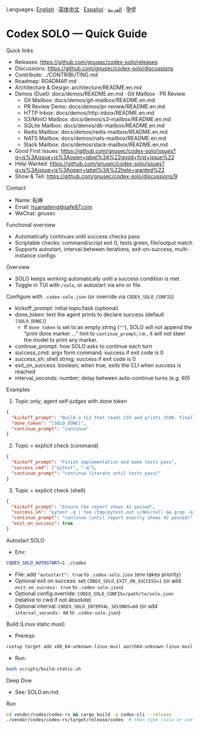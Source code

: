 Languages:
[English](README.en.md) · [简体中文](README.zh-CN.md) · [Español](README.es.md) · [العربية](README.ar.md) · [हिन्दी](README.hi.md)

# Codex SOLO — Quick Guide

Quick links
- Releases: https://github.com/gnusec/codex-solo/releases
- Discussions: https://github.com/gnusec/codex-solo/discussions
- Contribute: ../CONTRIBUTING.md
- Roadmap: ROADMAP.md
- Architecture & Design: architecture/README.en.md
- Demos (Duet): docs/demos/README.en.md · Git Mailbox · PR Review
  - Git Mailbox: docs/demos/git-mailbox/README.en.md
  - PR Review Demo: docs/demos/pr-review/README.en.md
  - HTTP Inbox: docs/demos/http-inbox/README.en.md
  - S3/MinIO Mailbox: docs/demos/s3-mailbox/README.en.md
  - SQLite Mailbox: docs/demos/db-mailbox/README.en.md
  - Redis Mailbox: docs/demos/redis-mailbox/README.en.md
  - NATS Mailbox: docs/demos/nats-mailbox/README.en.md
  - Slack Mailbox: docs/demos/slack-mailbox/README.en.md
- Good First Issues: https://github.com/gnusec/codex-solo/issues?q=is%3Aissue+is%3Aopen+label%3A%22good+first+issue%22
- Help Wanted: https://github.com/gnusec/codex-solo/issues?q=is%3Aissue+is%3Aopen+label%3A%22help+wanted%22
- Show & Tell: https://github.com/gnusec/codex-solo/discussions/9

Contact
- Name: 耘峥
- Email: huangdeng@safe87.com
- WeChat: gnusec

Functional overview
- Automatically continues until success checks pass
- Scriptable checks: command/script exit 0, tests green, file/output match
- Supports autostart, interval between iterations, exit-on-success, multi-instance configs

Overview
- SOLO keeps working automatically until a success condition is met.
- Toggle in TUI with `/solo`, or autostart via env or file.

Configure with `.codex-solo.json` (or override via `CODEX_SOLO_CONFIG`)
- kickoff_prompt: initial topic/task (optional)
- done_token: text the agent prints to declare success (default `[SOLO_DONE]`)
   - If `done_token` is set to an empty string (`""`), SOLO will not append the “print done marker …” hint to `continue_prompt`; i.e., it will not steer the model to print any marker.
- continue_prompt: how SOLO asks to continue each turn
- success_cmd: argv form command; success if exit code is 0
- success_sh: shell string; success if exit code is 0
- exit_on_success: boolean; when true, exits the CLI when success is reached
 - interval_seconds: number; delay between auto-continue turns (e.g. 60)

Examples
1) Topic only; agent self‑judges with done token
```json
{
  "kickoff_prompt": "Build a CLI that reads CSV and prints JSON. Finally print [SOLO_DONE]",
  "done_token": "[SOLO_DONE]",
  "continue_prompt": "continue"
}
```

2) Topic + explicit check (command)
```json
{
  "kickoff_prompt": "Finish implementation and make tests pass",
  "success_cmd": ["pytest", "-q"],
  "continue_prompt": "continue (iterate until tests pass)"
}
```

3) Topic + explicit check (shell)
```json
{
  "kickoff_prompt": "Ensure the report shows 42 passed",
  "success_sh": "pytest -q | tee /tmp/pytest.out >/dev/null && grep -q '42 passed' /tmp/pytest.out",
  "continue_prompt": "continue (until report exactly shows 42 passed)",
  "exit_on_success": true
}
```

Autostart SOLO
- Env:
```bash
CODEX_SOLO_AUTOSTART=1 ./codex
```
- File: add `"autostart": true` to `.codex-solo.json` (env takes priority)
- Optional exit on success: set `CODEX_SOLO_EXIT_ON_SUCCESS=1` (or add `exit_on_success: true` to `.codex-solo.json`)
- Optional config override: `CODEX_SOLO_CONFIG=/path/to/solo.json` (relative to cwd if not absolute)
 - Optional interval: `CODEX_SOLO_INTERVAL_SECONDS=60` (or add `interval_seconds: 60` to `.codex-solo.json`)

Build (Linux static musl)
- Prereqs:
```bash
rustup target add x86_64-unknown-linux-musl aarch64-unknown-linux-musl
```
- Run:
```bash
bash scripts/build-static.sh
```

Deep Dive
- See: SOLO.en.md

Run
```bash
cd vendor/codex/codex-rs && cargo build -p codex-cli --release
./vendor/codex/codex-rs/target/release/codex  # then type /solo or use autostart
```
